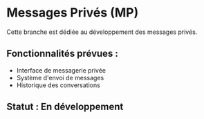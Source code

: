 # Messages Privés (MP)

Cette branche est dédiée au développement des messages privés.

## Fonctionnalités prévues :
- Interface de messagerie privée
- Système d'envoi de messages
- Historique des conversations

## Statut : En développement
